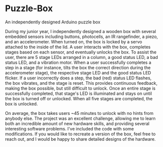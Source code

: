 # Puzzle-Box
An independently designed Arduino puzzle box 

During my junior year, I independently designed a wooden box with several embedded sensors including buttons, photocells, an IR rangefinder, a piezo, and an accelerometer. When turned on, the box is locked by a servo attached to the inside of the lid. A user interacts with the box, completes stages based on each sensor, and eventually unlocks the box. To assist the user, there are 5 stage LEDs arranged in a column, a good status LED, a bad status LED, and a vibration motor. When a user successfully completes a step in a stage (for instance, tilts the box the correct direction during the accelerometer stage), the respective stage LED and the good status LED flicker. If a user incorrectly does a step, the bad (red) status LED flashes, the box vibrates, and the stage is reset. This provides continuous feedback, making the box possible, but still difficult to unlock. Once an entire stage is successfully completed, that stage's LED is illuminated and stays on until the box is turned off or unlocked. When all five stages are completed, the box is unlocked.

On average, the box takes users ~45 minutes to unlock with no hints from anybody else. The project was an excellent challenge, allowing me to learn both an incredible amount of new hardware skills, and providing several interesting software problems. I've included the code with some modifications. If you would like to recreate a version of the box, feel free to reach out, and I would be happy to share detailed designs of the hardware.
